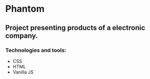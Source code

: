 # Phantom

## Project presenting products of a electronic company.

### Technologies and tools:

* CSS
* HTML
* Vanilla JS
